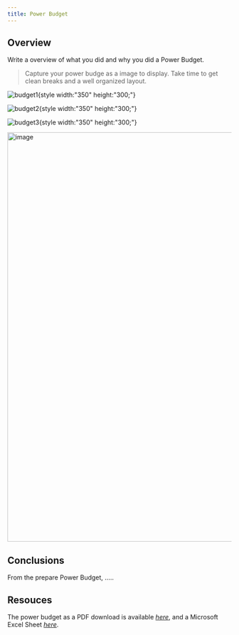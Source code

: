 ```yaml
---
title: Power Budget
---
```


## Overview
Write a overview of what you did and why you did a Power Budget.

> Capture your power budge as a image to display. Take time to get clean breaks and a well organized layout.

![budget1](budgetPg1.png){style width:"350" height:"300;"}

![budget2](budgetPg2.png){style width:"350" height:"300;"}

![budget3](budgetPg3.png){style width:"350" height:"300;"}

<img width="922" height="921" alt="image" src="https://github.com/user-attachments/assets/5c02975d-5dc9-41c7-bf32-021e06cc0b6d" />


## Conclusions

From the prepare Power Budget, .....

## Resouces

The power budget as a PDF download is available [*here*](PowerBudgetExample.pdf), and a Microsoft Excel Sheet [*here*](PowerBudgetExample.xlsx).
